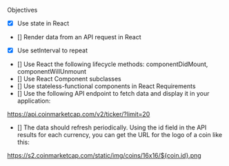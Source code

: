 Objectives
- [X] Use state in React
- [] Render data from an API request in React
- [X] Use setInterval to repeat
- [] Use React the following lifecycle methods: componentDidMount, componentWillUnmount
- [] Use React Component subclasses
- [] Use stateless-functional components in React
Requirements
- [] Use the following API endpoint to fetch data and display it in your application:

https://api.coinmarketcap.com/v2/ticker/?limit=20
- [] The data should refresh periodically. Using the id field in the API results for each currency, you can get the URL for the logo of a coin like this:

https://s2.coinmarketcap.com/static/img/coins/16x16/${coin.id}.png